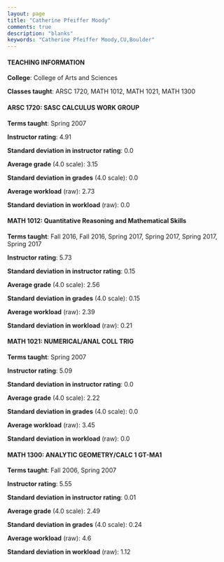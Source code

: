 ```yaml
---
layout: page
title: "Catherine Pfeiffer Moody" 
comments: true
description: "blanks"
keywords: "Catherine Pfeiffer Moody,CU,Boulder"
---
```

<head>
<script src="https://ajax.googleapis.com/ajax/libs/jquery/2.1.3/jquery.min.js"></script>
<script src="https://dl.dropboxusercontent.com/s/pc42nxpaw1ea4o9/highcharts.js?dl=0"></script>
<!-- <script src="../assets/js/highcharts.js"></script> -->
<style type="text/css">@font-face {
	font-family: "Bebas Neue";
	src: url(https://www.filehosting.org/file/details/544349/BebasNeue Regular.otf) format("opentype");
	}
	h1.Bebas { 
		font-family: "Bebas Neue", Verdana, Tahoma;
	}
</style>
</head>
	   
#### TEACHING INFORMATION

**College**: College of Arts and Sciences

**Classes taught**: ARSC 1720, MATH 1012, MATH 1021, MATH 1300

#### ARSC 1720: SASC CALCULUS WORK GROUP

**Terms taught**: Spring 2007

**Instructor rating**: 4.91

**Standard deviation in instructor rating**: 0.0

**Average grade** (4.0 scale): 3.15

**Standard deviation in grades** (4.0 scale): 0.0

**Average workload** (raw): 2.73

**Standard deviation in workload** (raw): 0.0

#### MATH 1012: Quantitative Reasoning and Mathematical Skills

**Terms taught**: Fall 2016, Fall 2016, Spring 2017, Spring 2017, Spring 2017, Spring 2017

**Instructor rating**: 5.73

**Standard deviation in instructor rating**: 0.15

**Average grade** (4.0 scale): 2.56

**Standard deviation in grades** (4.0 scale): 0.15

**Average workload** (raw): 2.39

**Standard deviation in workload** (raw): 0.21

#### MATH 1021: NUMERICAL/ANAL COLL TRIG

**Terms taught**: Spring 2007

**Instructor rating**: 5.09

**Standard deviation in instructor rating**: 0.0

**Average grade** (4.0 scale): 2.22

**Standard deviation in grades** (4.0 scale): 0.0

**Average workload** (raw): 3.45

**Standard deviation in workload** (raw): 0.0

#### MATH 1300: ANALYTIC GEOMETRY/CALC 1 GT-MA1

**Terms taught**: Fall 2006, Spring 2007

**Instructor rating**: 5.55

**Standard deviation in instructor rating**: 0.01

**Average grade** (4.0 scale): 2.49

**Standard deviation in grades** (4.0 scale): 0.24

**Average workload** (raw): 4.6

**Standard deviation in workload** (raw): 1.12

